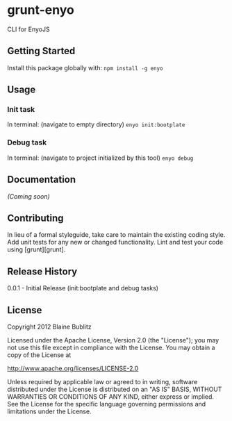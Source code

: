 # grunt-enyo

CLI for EnyoJS

## Getting Started
Install this package globally with: `npm install -g enyo`

## Usage

### Init task

In terminal: (navigate to empty directory)
`enyo init:bootplate`

### Debug task

In terminal: (navigate to project initialized by this tool)
`enyo debug`

## Documentation
_(Coming soon)_

## Contributing
In lieu of a formal styleguide, take care to maintain the existing coding style. Add unit tests for any new or changed functionality. Lint and test your code using [grunt][grunt].

## Release History

0.0.1 - Initial Release (init:bootplate and debug tasks)

## License
Copyright 2012 Blaine Bublitz

Licensed under the Apache License, Version 2.0 (the "License");
you may not use this file except in compliance with the License.
You may obtain a copy of the License at

   http://www.apache.org/licenses/LICENSE-2.0

Unless required by applicable law or agreed to in writing, software
distributed under the License is distributed on an "AS IS" BASIS,
WITHOUT WARRANTIES OR CONDITIONS OF ANY KIND, either express or implied.
See the License for the specific language governing permissions and
limitations under the License.
